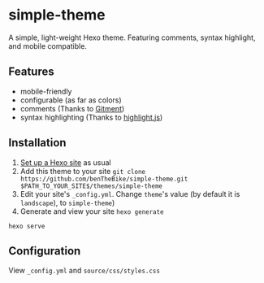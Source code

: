 # simple-theme
A simple, light-weight Hexo theme. Featuring comments, syntax highlight, and mobile compatible.

## Features
- mobile-friendly
- configurable (as far as colors)
- comments (Thanks to [Gitment](https://github.com/imsun/gitment))
- syntax highlighting (Thanks to [highlight.js](https://highlightjs.org/))

## Installation
1. [Set up a Hexo site](https://hexo.io/docs/setup) as usual
2. Add this theme to your site
```git clone https://github.com/benTheBike/simple-theme.git $PATH_TO_YOUR_SITE$/themes/simple-theme```
3. Edit your site's ```_config.yml```. Change ```theme```'s value (by default it is ```landscape```), to ```simple-theme```)
4. Generate and view your site
```hexo generate```

```hexo serve```

## Configuration
View ```_config.yml``` and ```source/css/styles.css```
